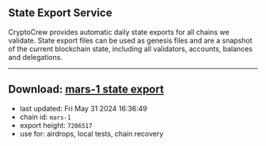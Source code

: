 ## State Export Service
CryptoCrew provides automatic daily state exports for all chains we validate. State export files can be used as genesis files and are a snapshot of the current blockchain state, including all validators, accounts, balances and delegations.

---
**Download: [mars-1 state export](https://dl-eu2.ccvalidators.com/SERVICE/mars/mars-1_export_7206517.json)**
---

- last updated: Fri May 31 2024 16:36:49
- chain id: `mars-1`
- export height: `7206517`
- use for: airdrops, local tests, chain recovery
